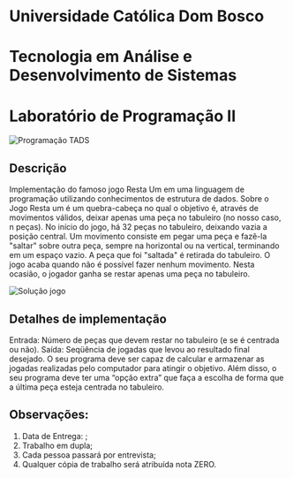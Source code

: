 # Universidade Católica Dom Bosco
# Tecnologia em Análise e Desenvolvimento de Sistemas
# Laboratório de Programação II

![Programação TADS](https://yt3.ggpht.com/a-/ACSszfEfrSyJHu5xU3drsoyyS6-fT3FGjEGuXRpD9g=s900-mo-c-c0xffffffff-rj-k-no)

## Descrição 
Implementação do famoso jogo Resta Um em uma linguagem de programação utilizando conhecimentos de estrutura de dados.
Sobre o Jogo 
Resta um é um quebra-cabeça no qual o objetivo é, através de movimentos válidos, deixar apenas uma peça no tabuleiro (no nosso caso, n peças). No início do jogo, há 32 peças no tabuleiro, deixando vazia a posição central. Um movimento consiste em pegar uma peça e fazê-la "saltar" sobre outra peça, sempre na horizontal ou na vertical, terminando em um espaço vazio. A peça que foi "saltada" é retirada do tabuleiro. O jogo acaba quando não é possível fazer nenhum movimento. Nesta ocasião, o jogador ganha se restar apenas uma peça no tabuleiro.

![Solução jogo](http://i0.wp.com/newserrado.com/wp-content/uploads/2007/05/Solucao-para-Resta-Um.jpg?resize=625%2C278)

## Detalhes de implementação
Entrada: Número de peças que devem restar no tabuleiro (e se é centrada ou não). 
Saída: Seqüência de jogadas que levou ao resultado final desejado. O seu programa deve ser capaz de calcular e armazenar as jogadas realizadas pelo computador para atingir o objetivo. Além disso, o seu programa deve ter uma “opção extra” que faça a escolha de forma que a última peça esteja centrada no tabuleiro. 


## Observações:
1. Data de Entrega: ;
2. Trabalho em dupla;
3. Cada pessoa passará por entrevista;
4. Qualquer cópia de trabalho será atribuída nota ZERO.
